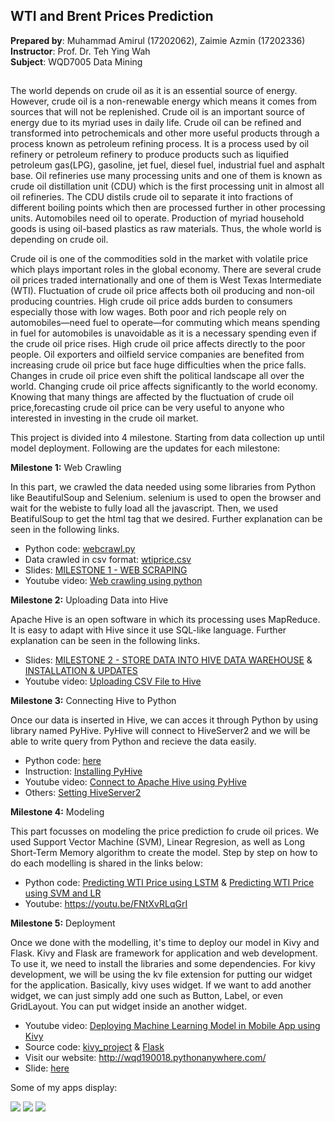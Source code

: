 ## WTI and Brent Prices Prediction
<b>Prepared by</b>: Muhammad Amirul (17202062), Zaimie Azmin (17202336)
<br/><b>Instructor</b>: Prof. Dr. Teh Ying Wah
<br/><b>Subject</b>: WQD7005 Data Mining

## 

The world depends on crude oil as it is an essential source of energy. However, crude oil is a non-renewable energy which means it comes from sources that will not be replenished. Crude oil is an important source of energy due to its myriad uses in daily life. Crude oil can be refined and transformed into petrochemicals and other more useful products through a process known as petroleum refining process. It is a process used by oil refinery or petroleum refinery to produce products such as liquified petroleum gas(LPG), gasoline, jet fuel, diesel fuel, industrial fuel and asphalt base. Oil refineries use many processing units and one of them is known as crude oil distillation unit (CDU) which is the first processing unit in almost all oil refineries. The CDU distils crude oil to separate it into fractions of different boiling points which then are processed further in other processing units. Automobiles need oil to operate. Production of myriad household goods is using oil-based plastics as raw materials. Thus, the whole world is depending on crude oil. 

Crude oil is one of the commodities sold in the market with volatile price which plays important roles in the global economy. There are several crude oil prices traded internationally and one of them is West Texas Intermediate (WTI). Fluctuation of crude oil price affects both oil producing and non-oil producing countries. High crude oil price adds burden to consumers especially those with low wages. Both poor and rich people rely on automobiles—need fuel to operate—for commuting which means spending in fuel for automobiles is unavoidable as it is a necessary spending even if the crude oil price rises. High crude oil price affects directly to the poor people. Oil exporters and oilfield service companies are benefited from increasing crude oil price but face huge difficulties when the price falls. Changes in crude oil price even shift the political landscape all over the world. Changing crude oil price affects significantly to the world economy. Knowing that many things are affected by the fluctuation of crude oil price,forecasting crude oil price can be very useful to anyone who interested in investing in the crude oil market. 

This project is divided into 4 milestone. Starting from data collection up until model deployment. Following are the updates for each milestone:


<b>Milestone 1:</b> Web Crawling

In this part, we crawled the data needed using some libraries from Python like BeautifulSoup and Selenium. selenium is used to open the browser and wait for the webiste to fully load all the javascript. Then, we used BeatifulSoup to get the html tag that we desired. Further explanation can be seen in the following links.
* Python code: <a href="https://github.com/muhdamirulsamsul/DataMining/blob/master/webcrawl.py">webcrawl.py</a>
* Data crawled in csv format: <a href="https://github.com/muhdamirulsamsul/DataMining/blob/master/wtiprice.csv">wtiprice.csv</a>
* Slides: <a href="https://github.com/muhdamirulsamsul/DataMining/blob/master/MILESTONE%201%20-%20WEB%20SCRAPING.pdf">MILESTONE 1 - WEB SCRAPING</a>
* Youtube video: <a href="https://youtu.be/6_hUi_ktaWw">Web crawling using python</a>


<b>Milestone 2:</b> Uploading Data into Hive

Apache Hive is an open software in which its processing uses MapReduce. It is easy to adapt with Hive since it use SQL-like language. Further explanation can be seen in the following links.
* Slides: <a href="https://github.com/muhdamirulsamsul/DataMining/blob/master/MILESTONE%202%20-%20STORE%20DATA%20INTO%20HIVE.pdf">MILESTONE 2 - STORE DATA INTO HIVE DATA WAREHOUSE</a> & <a href="https://github.com/muhdamirulsamsul/DataMining/blob/master/MILESTONE%202%20-%20INSTALLATION%20AND%20PROGRESS%20UPDATES.pdf">INSTALLATION & UPDATES</a>
* Youtube video: <a href="https://youtu.be/A2JoxsWwvZ4">
Uploading CSV File to Hive</a>


<b>Milestone 3:</b> Connecting Hive to Python

Once our data is inserted in Hive, we can acces it through Python by using library named PyHive. PyHive will connect to HiveServer2 and we will be able to write query from Python and recieve the data easily.
* Python code: <a href="https://github.com/muhdamirulsamsul/DataMining/blob/master/ConnHive.ipynb">here</a>
* Instruction: <a href="https://github.com/muhdamirulsamsul/DataMining/blob/master/howpyhive.txt">Installing PyHive</a>
* Youtube video: <a href="https://youtu.be/vsGvP_vGuTo">Connect to Apache Hive using PyHive</a>
* Others: <a href="https://github.com/MYUMDATASCIENCE/DATAMINING/blob/master/MILESTONE%205%20-%20DOCUMENTATION%20AND%20SCREENSHOT.pdf">Setting HiveServer2</a>

<b>Milestone 4:</b> Modeling

This part focusses on modeling the price prediction fo crude oil prices. We used Support Vector Machine (SVM), Linear Regresion, as well as Long Short-Term Memory algorithm to create the model. Step by step on how to do each modelling is shared in the links below:
* Python code: 
<a href="https://github.com/muhdamirulsamsul/DataMining/blob/master/WTI%20Prediction%20(LSTM).ipynb">Predicting WTI Price using LSTM</a> &
<a href="https://github.com/muhdamirulsamsul/DataMining/blob/master/WTI%20Closing%20Price%20Prediction%20(SVM%20%26%20LR).ipynb">Predicting WTI Price using SVM and LR</a>
* Youtube: https://youtu.be/FNtXvRLqGrI

<b>Milestone 5:</b> Deployment

Once we done with the modelling, it's time to deploy our model in Kivy and Flask. Kivy and Flask are framework for application and web development. To use it, we need to install the libraries and some dependencies. For kivy development, we will be using the kv file extension for putting our widget for the application. Basically, kivy uses widget. If we want to add another widget, we can just simply add one such as Button, Label, or even GridLayout. You can put widget inside an another widget.
* Youtube video: <a href="https://youtu.be/BscIYNKPtC0">Deploying Machine Learning Model in Mobile App using Kivy</a>
* Source code: <a href="https://github.com/muhdamirulsamsul/DataMining/tree/master/kivy_project">kivy_project</a> & <a href="https://github.com/MYUMDATASCIENCE/DATAMINING/tree/master/MILESTONE5">Flask</a>
* Visit our website: http://wqd190018.pythonanywhere.com/
* Slide: <a href="https://github.com/MYUMDATASCIENCE/DATAMINING/blob/master/MILESTONE%205%20-%20DOCUMENTATION%20AND%20SCREENSHOT.pdf">here</a>

Some of my apps display:

<img src="https://github.com/muhdamirulsamsul/DataMining/blob/master/page1.png">
<img src="https://github.com/muhdamirulsamsul/DataMining/blob/master/page2.png">
<img src="https://github.com/muhdamirulsamsul/DataMining/blob/master/page3.png">
